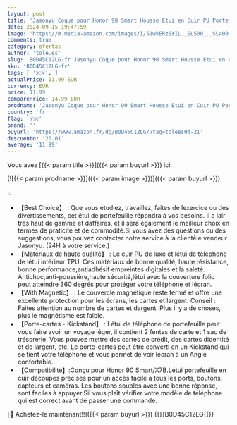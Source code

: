 ```yaml
---
layout: post
title: 'Jasonyu Coque pour Honor 90 Smart Housse Etui en Cuir PU Portefeuille [Antichoc] [Magnétique] [Porte Cartes] [Stand Fonction] Flip Coque  Brun '
date: 2024-09-15 19:47:59
image: 'https://m.media-amazon.com/images/I/51wkERzSXIL._SL500_._SL400_.jpg'
comments: true
category: ofertas
author: 'tole.es'
slug: 'B0D45C12LG-fr Jasonyu Coque pour Honor 90 Smart Housse Etui en Cuir PU...'
sku: 'B0D45C12LG-fr'
tags: [ '🇫🇷', ]
actualPrice: 11.99 EUR
currency: EUR
price: 11.99
comparePrice: 14.99 EUR
prodname: 'Jasonyu Coque pour Honor 90 Smart Housse Etui en Cuir PU Portefeuille [Antichoc] [Magnétique] [Porte Cartes] [Stand Fonction] Flip Coque  Brun '
country: 'fr'
flag: '🇫🇷'
brand: ''
buyurl: 'https://www.amazon.fr/dp/B0D45C12LG/?tag=tolees0d-21'
descuento: '20.01'
average: '11.99'
---
```


Vous avez [{{< param title >}}]({{< param buyurl >}}) ici:

[![{{< param prodname >}}]({{< param image >}})]({{< param buyurl >}})

ℹ️:

- 【Best Choice】 : Que vous étudiez, travaillez, faites de lexercice ou des divertissements, cet étui de portefeuille répondra à vos besoins. Il a lair très haut de gamme et daffaires, et il sera également le meilleur choix en termes de praticité et de commodité.Si vous avez des questions ou des suggestions, vous pouvez contacter notre service à la clientèle vendeur Jasonyu. (24H à votre service.)
- 【Matériaux de haute qualité】 : Le cuir PU de luxe et létui de téléphone de létui intérieur TPU. Ces matériaux de bonne qualité, haute résistance, bonne performance,antiadhésif empreintes digitales et la saleté. Antichoc,anti-poussière,haute sécurité,létui avec la couverture folio peut atteindre 360 degrés pour protéger votre téléphone et lécran.
- 【With Magnetic】 : Le couvercle magnétique reste fermé et offre une excellente protection pour les écrans, les cartes et largent. Conseil : Faites attention au nombre de cartes et dargent. Plus il y a de choses, plus le magnétisme est faible.
- 【Porte-cartes - Kickstand】 : Létui de téléphone de portefeuille peut vous faire avoir un voyage léger, il contient 2 fentes de carte et 1 sac de trésorerie. Vous pouvez mettre des cartes de crédit, des cartes didentité et de largent, etc. Le porte-cartes peut être converti en un Kickstand qui se tient votre téléphone et vous permet de voir lécran à un Angle confortable.
- 【Compatibilité】:Conçu pour Honor 90 Smart/X7B.Létui portefeuille en cuir découpes précises pour un accès facile à tous les ports, boutons, capteurs et caméras. Les boutons souples avec une bonne réponse, sont faciles à appuyer.Sil vous plaît vérifier votre modèle de téléphone qui est correct avant de passer une commande.

[🛒 Achetez-le maintenant!!]({{< param buyurl >}})
{{<world>}}B0D45C12LG{{</world>}}
